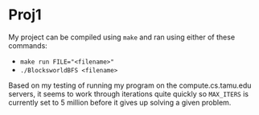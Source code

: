 # Proj1

My project can be compiled using `make` and ran using either of these commands:
* `make run FILE="<filename>"`
* `./BlocksworldBFS <filename>`

Based on my testing of running my program on the compute.cs.tamu.edu servers, it seems to work through iterations quite quickly so `MAX_ITERS` is currently set to 5 million before it gives up solving a given problem.
